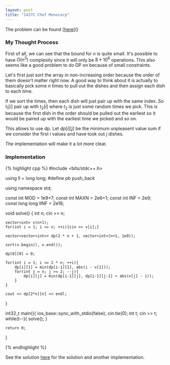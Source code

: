 ```yaml
---
layout: post
title: "1437C Chef Monocarp"
---
```

The problem can be found [[here](https://codeforces.com/problemset/problem/1437/C)]()

### My Thought Process 
First of all, we can see that the bound for $n$ is quite small. It's possible to have $O(n^3)$ complexity since it will only be $8 * 10^6$ operations. This also seems like a good problem to do DP on because of small constraints.

Let's first just sort the array in non-increasing order because the order of them doesn't matter right now. A good way to think about it is actually to basically pick some $n$ times to pull out the dishes and then assign each dish to each time. 

If we sort the times, then each dish will just pair up with the same index. So $t_1[i]$ pair up with $t_2[i]$ where $t_2$ is just some random times we pick. This is because the first dish in the order should be pulled out the earliest so it would be paired up with the earliest time we picked and so on. 

This allows to use dp. Let $dp[i][j]$ be the minimum unpleasent value sum if we consider the first $i$ values and have took out $j$ dishes.

The implementation will make it a lot more clear.

### Implementation  

{% highlight cpp %}
#include <bits/stdc++.h>

using ll = long long;
#define pb push_back

using namespace std;

const int MOD = 1e9+7;
const int MAXN = 2e6+1;
const int INF = 2e9;    
const long long IINF = 2e18;

void solve() { 
    int n;
    cin >> n;

    vector<int> v(n+1);
    for(int i = 1; i <= n; ++i){cin >> v[i];}

    vector<vector<int>> dp(2 * n + 1, vector<int>(n+1, 1e9));

    sort(v.begin(), v.end());

    dp[0][0] = 0;

    for(int i = 1; i <= 2 * n; ++i){
        dp[i][1] = min(dp[i-1][1], abs(i - v[1]));
        for(int j = n; j >= 2; --j){
            dp[i][j] = min(dp[i-1][j], dp[i-1][j-1] + abs(v[j] - i));
        }
    }

    cout << dp[2*n][n] << endl;
}

int32_t main(){
    ios_base::sync_with_stdio(false);
    cin.tie(0);
    int t;
    cin >> t;
    while(t--){
        solve();
    }

    return 0;
}

{% endhighlight %}


See the solution [here](https://codeforces.com/blog/entry/84149) for the solution and another implementation. 

